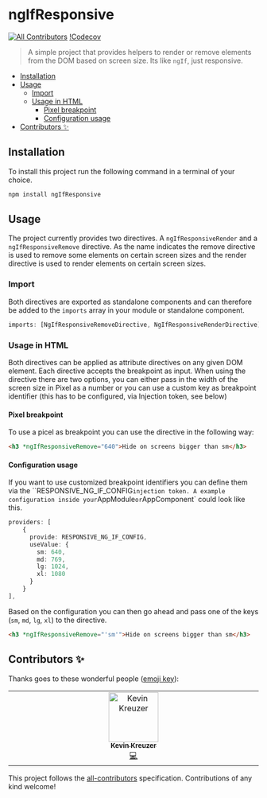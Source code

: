 # ngIfResponsive

<!-- ALL-CONTRIBUTORS-BADGE:START - Do not remove or modify this section -->

[![All Contributors](https://img.shields.io/badge/all_contributors-1-orange.svg?style=flat-square)](#contributors-)
[!Codecov](https://img.shields.io/codecov/c/github/kreuzerk/ng-if-responsive)

<!-- ALL-CONTRIBUTORS-BADGE:END -->

> A simple project that provides helpers to render or remove elements from the DOM based on screen size. Its like `ngIf`, just responsive.

<!-- START doctoc generated TOC please keep comment here to allow auto update -->
<!-- DON'T EDIT THIS SECTION, INSTEAD RE-RUN doctoc TO UPDATE -->

- [Installation](#installation)
- [Usage](#usage)
  - [Import](#import)
  - [Usage in HTML](#usage-in-html)
    - [Pixel breakpoint](#pixel-breakpoint)
    - [Configuration usage](#configuration-usage)
- [Contributors ✨](#contributors-)

<!-- END doctoc generated TOC please keep comment here to allow auto update -->

## Installation

To install this project run the following command in a terminal of your choice.

```bash
npm install ngIfResponsive
```

## Usage

The project currently provides two directives. A `ngIfResponsiveRender` and a `ngIfResponsiveRemove` directive. As the name indicates the remove directive is used to remove some elements on certain screen sizes and the render directive is used to render elements on certain screen sizes.

### Import

Both directives are exported as standalone components and can therefore be added to the `imports` array in your module or standalone component.

```typescript
imports: [NgIfResponsiveRemoveDirective, NgIfResponsiveRenderDirective];
```

### Usage in HTML

Both directives can be applied as attribute directives on any given DOM element. Each directive accepts the breakpoint as input. When using the directive there are two options, you can either pass in the width of the screen size in Pixel as a number or you can use a custom key as breakpoint identifier (this has to be configured, via Injection token, see below)

#### Pixel breakpoint

To use a picel as breakpoint you can use the directive in the following way:

```html
<h3 *ngIfResponsiveRemove="640">Hide on screens bigger than sm</h3>
```

#### Configuration usage

If you want to use customized breakpoint identifiers you can define them via the ``RESPONSIVE_NG_IF_CONFIG` injection token. A example configuration inside your `AppModule` or `AppComponent` could look like this.

```typescript
providers: [
    {
      provide: RESPONSIVE_NG_IF_CONFIG,
      useValue: {
        sm: 640,
        md: 769,
        lg: 1024,
        xl: 1080
      }
    }
],
```

Based on the configuration you can then go ahead and pass one of the keys (`sm`, `md`, `lg`, `xl`) to the directive.

```html
<h3 *ngIfResponsiveRemove="'sm'">Hide on screens bigger than sm</h3>
```

## Contributors ✨

Thanks goes to these wonderful people ([emoji key](https://allcontributors.org/docs/en/emoji-key)):

<!-- ALL-CONTRIBUTORS-LIST:START - Do not remove or modify this section -->
<!-- prettier-ignore-start -->
<!-- markdownlint-disable -->
<table>
  <tbody>
    <tr>
      <td align="center" valign="top" width="14.28%"><a href="https://medium.com/@kevinkreuzer"><img src="https://avatars.githubusercontent.com/u/5468954?v=4?s=100" width="100px;" alt="Kevin Kreuzer"/><br /><sub><b>Kevin Kreuzer</b></sub></a><br /><a href="https://github.com/kreuzerk/ngIfResponsive/commits?author=kreuzerk" title="Code">💻</a></td>
    </tr>
  </tbody>
</table>

<!-- markdownlint-restore -->
<!-- prettier-ignore-end -->

<!-- ALL-CONTRIBUTORS-LIST:END -->

This project follows the [all-contributors](https://github.com/all-contributors/all-contributors) specification. Contributions of any kind welcome!
